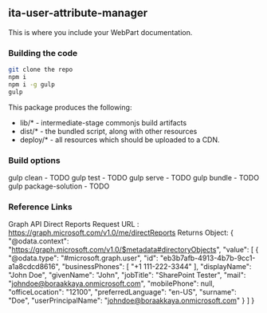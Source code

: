## ita-user-attribute-manager

This is where you include your WebPart documentation.

### Building the code

```bash
git clone the repo
npm i
npm i -g gulp
gulp
```

This package produces the following:

* lib/* - intermediate-stage commonjs build artifacts
* dist/* - the bundled script, along with other resources
* deploy/* - all resources which should be uploaded to a CDN.

### Build options

gulp clean - TODO
gulp test - TODO
gulp serve - TODO
gulp bundle - TODO
gulp package-solution - TODO

### Reference Links
Graph API Direct Reports
Request URL : https://graph.microsoft.com/v1.0/me/directReports
Returns Object: {
    "@odata.context": "https://graph.microsoft.com/v1.0/$metadata#directoryObjects",
    "value": [
        {
            "@odata.type": "#microsoft.graph.user",
            "id": "eb3b7afb-4913-4b7b-9cc1-a1a8cdcd8616",
            "businessPhones": [
                "+1 111-222-3344"
            ],
            "displayName": "John Doe",
            "givenName": "John",
            "jobTitle": "SharePoint Tester",
            "mail": "johndoe@boraakkaya.onmicrosoft.com",
            "mobilePhone": null,
            "officeLocation": "12100",
            "preferredLanguage": "en-US",
            "surname": "Doe",
            "userPrincipalName": "johndoe@boraakkaya.onmicrosoft.com"
        }
    ]
}
